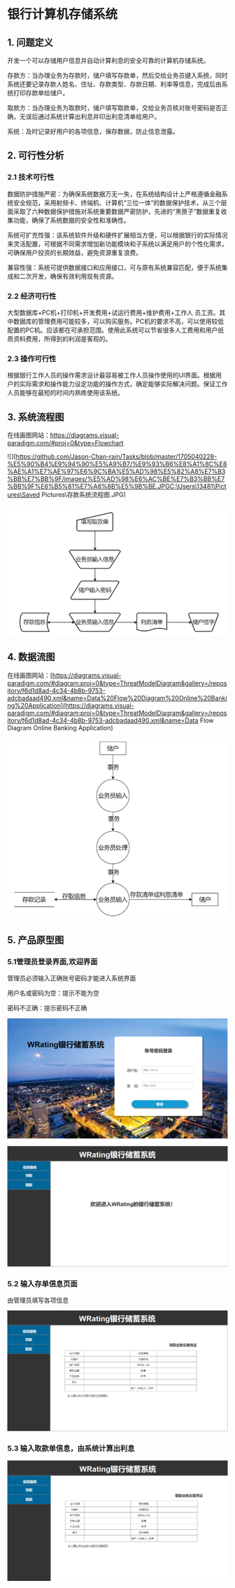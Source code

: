 # 银行计算机存储系统

## 1. 问题定义

开发一个可以存储用户信息并自动计算利息的安全可靠的计算机存储系统。

存款方：当办理业务为存款时，储户填写存款单，然后交给业务员键入系统，同时系统还要记录存款人姓名、住址、存款类型、存款日期、利率等信息，完成后由系统打印存款单给储户。

取款方：当办理业务为取款时，储户填写取款单，交给业务员核对账号密码是否正确，无误后通过系统计算出利息并印出利息清单给用户。

系统：及时记录好用户的各项信息，保存数据，防止信息泄露。

## 2. 可行性分析

### 2.1 技术可行性

数据防护措施严密：为确保系统数据万无一失，在系统结构设计上严格遵循金融系统安全规范，采用射频卡、终端机、计算机“三位一体”的数据保护技术，从三个层面采取了六种数据保护措施对系统重要数据严密防护，先进的“黑匣子”数据重复收集功能，确保了系统数据的安全性和准确性。

系统可扩充性强：该系统软件升级和硬件扩展相当方便，可以根据银行的实际情况来灵活配置，可根据不同需求增加新功能模块和子系统以满足用户的个性化需求，可确保用户投资的长期效益，避免资源重复浪费。 

兼容性强：系统可提供数据接口和应用接口，可与原有系统兼容匹配，便于系统集成和二次开发，确保有效利用现有资源。

### 2.2 经济可行性

大型数据库+PC机+打印机+开发费用+试运行费用+维护费用+工作人 员工资。其中数据库的管理费用可能较多，可以购买服务。PC机的要求不高，可以使用较低配置的PC机。应该都在可承担范围。使用此系统可以节省很多人工费用和用户纸质资料费用，所得到的利润是客观的。

### 2.3 操作可行性

根据银行工作人员的操作需求设计最容易被工作人员操作使用的UI界面。根据用户的实际需求和操作能力设定功能的操作方式，确定能够实际解决问题。保证工作人员能够在最短的时间内熟练使用该系统。



## 3. 系统流程图

在线画图网站：https://diagrams.visual-paradigm.com/#proj=0&type=Flowchart

![](https://github.com/Jason-Chan-rain/Tasks/blob/master/1705040228-%E5%90%B4%E9%94%90%E5%A9%B7/%E9%93%B6%E8%A1%8C%E8%AE%A1%E7%AE%97%E6%9C%BA%E5%AD%98%E5%82%A8%E7%B3%BB%E7%BB%9F/images/%E5%AD%98%E6%AC%BE%E7%B3%BB%E7%BB%9F%E6%B5%81%E7%A8%8B%E5%9B%BE.JPGC:\Users\13481\Pictures\Saved Pictures\存款系统流程图.JPG)



![](https://github.com/Jason-Chan-rain/Tasks/blob/master/1705040228-%E5%90%B4%E9%94%90%E5%A9%B7/%E9%93%B6%E8%A1%8C%E8%AE%A1%E7%AE%97%E6%9C%BA%E5%AD%98%E5%82%A8%E7%B3%BB%E7%BB%9F/images/%E5%8F%96%E6%AC%BE%E7%B3%BB%E7%BB%9F%E6%B5%81%E7%A8%8B%E5%9B%BE.JPG)



## 4. 数据流图

在线画图网站：[https://diagrams.visual-paradigm.com/#diagram:proj=0&type=ThreatModelDiagram&gallery=/repository/f6d1d8ad-4c34-4b8b-9753-adcbadaad490.xml&name=Data%20Flow%20Diagram%20Online%20Banking%20Application](https://diagrams.visual-paradigm.com/#diagram:proj=0&type=ThreatModelDiagram&gallery=/repository/f6d1d8ad-4c34-4b8b-9753-adcbadaad490.xml&name=Data Flow Diagram Online Banking Application)

![](https://github.com/Jason-Chan-rain/Tasks/blob/master/1705040228-%E5%90%B4%E9%94%90%E5%A9%B7/%E9%93%B6%E8%A1%8C%E8%AE%A1%E7%AE%97%E6%9C%BA%E5%AD%98%E5%82%A8%E7%B3%BB%E7%BB%9F/images/%E6%95%B0%E6%8D%AE%E6%B5%81%E5%9B%BE.JPG)

## 5. 产品原型图

### 5.1管理员登录界面,欢迎界面

管理员必须输入正确账号密码才能进入系统界面

用户名或密码为空：提示不能为空

密码不正确：提示密码不正确

![](https://github.com/Jason-Chan-rain/Tasks/blob/master/1705040228-%E5%90%B4%E9%94%90%E5%A9%B7/%E9%93%B6%E8%A1%8C%E8%AE%A1%E7%AE%97%E6%9C%BA%E5%AD%98%E5%82%A8%E7%B3%BB%E7%BB%9F/images/login.png)

![](https://github.com/Jason-Chan-rain/Tasks/blob/master/1705040228-%E5%90%B4%E9%94%90%E5%A9%B7/%E9%93%B6%E8%A1%8C%E8%AE%A1%E7%AE%97%E6%9C%BA%E5%AD%98%E5%82%A8%E7%B3%BB%E7%BB%9F/images/welcome.png)

### 5.2 输入存单信息页面

由管理员填写各项信息

![](https://github.com/Jason-Chan-rain/Tasks/blob/master/1705040228-%E5%90%B4%E9%94%90%E5%A9%B7/%E9%93%B6%E8%A1%8C%E8%AE%A1%E7%AE%97%E6%9C%BA%E5%AD%98%E5%82%A8%E7%B3%BB%E7%BB%9F/images/cun.png)

### 5.3 输入取款单信息，由系统计算出利息

![](https://github.com/Jason-Chan-rain/Tasks/blob/master/1705040228-%E5%90%B4%E9%94%90%E5%A9%B7/%E9%93%B6%E8%A1%8C%E8%AE%A1%E7%AE%97%E6%9C%BA%E5%AD%98%E5%82%A8%E7%B3%BB%E7%BB%9F/images/qu.png)
